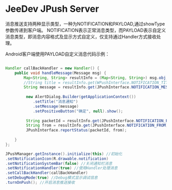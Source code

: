 JeeDev JPush Server
============
消息推送支持两种显示类型，一种为NOTIFICATION和PAYLOAD,通过showType参数传递到客户端。
NOTIFICATION表示正常消息类型，而PAYLOAD表示自定义消息类型，即消息内容格式及显示方式自定义，仅支持通过Handler方式接收处理。


Android客户端使用PAYLOAD自定义消息代码示例：

```java

Handler callBackHandler = new Handler() {
    public void handleMessage(Message msg) {
		Map<String, String> resultInfo = (Map<String, String>) msg.obj;
		//String title = resultInfo.get(WPushInterface.NOTIFICATION_TITLE);
		String message = resultInfo.get(JPushInterface.NOTIFICATION_MESSAGE); //handler方式，自定义消息内容通过message方式传递
		
		 new AlertDialog.Builder(getApplicationContext())
			.setTitle("消息通知")
			.setMessage(message)
			.setPositiveButton("确定", null).show();
		 
		 String packetId = resultInfo.get(JPushInterface.NOTIFICATION_PACKET_ID);
		 String from = resultInfo.get(JPushInterface.NOTIFICATION_FROM); 
		 JPushInterface.reportStatus(packetId, from);
	
	}
};

JPushManager.getInstance().initialize(this) //初始化
.setNotificationIcon(R.drawable.notification) 
.setNotificationSystemBar(false) //关闭通知栏消息
.setNotificationHandler(true) //使用Handler处理消息
.setCallBackHandler(callBackHandler)
.setDebugMode(true) //Debug模式显示调试信息
.turnOnPush(); //开启消息推送接收

```